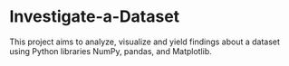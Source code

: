 # Investigate-a-Dataset

This project aims to analyze, visualize and yield findings about a dataset using Python libraries NumPy, pandas, and Matplotlib. 

